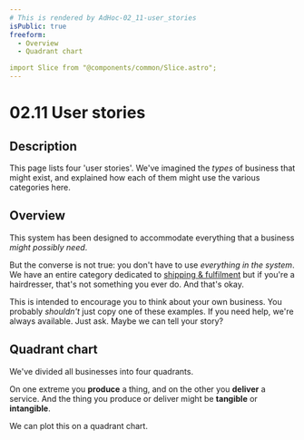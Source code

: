 ```yaml
---
# This is rendered by AdHoc-02_11-user_stories
isPublic: true
freeform:
  - Overview
  - Quadrant chart

import Slice from "@components/common/Slice.astro"; 
---
```


# 02.11 User stories

## Description

This page lists four 'user stories'. We've imagined the _types_ of business that might exist, and explained how each of them might use the various categories here.

## Overview

This system has been designed to accommodate everything that a business _might possibly need_.

But the converse is not true: you don't have to use _everything in the system_. We have an entire category dedicated to [shipping & fulfilment](/35) but if you're a hairdresser, that's not something you ever do. And that's okay.

This is intended to encourage you to think about your own business. You probably _shouldn't_ just copy one of these examples. If you need help, we're always available. Just ask. Maybe we can tell your story?

## Quadrant chart

We've divided all businesses into four quadrants.

On one extreme you **produce** a thing, and on the other you **deliver** a service. And the thing you produce or deliver might be **tangible** or **intangible**.

We can plot this on a quadrant chart.
